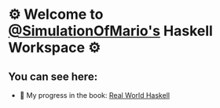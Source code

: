 # ⚙️ Welcome to [@SimulationOfMario's](https://github.com/SimulationOfMario) Haskell Workspace ⚙️
## You can see here:
  - 📖 My progress in the book: [Real World Haskell](https://book.realworldhaskell.org/) 
